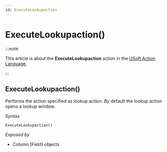 ```yaml
---
id: ExecuteLookupaction
---
```


# ExecuteLookupaction()




:::note

This article is about the **ExecuteLookupaction** action in the [USoft Action Language](/Task_flow/Action_Language_reference/USoft_Action_Language.md).

:::

## **ExecuteLookupaction()**

Performs the action specified as lookup action. By default the lookup action opens a lookup window.

*Syntax*

```
ExecuteLookupaction()
```

*Exposed by*

- Column (Field) objects